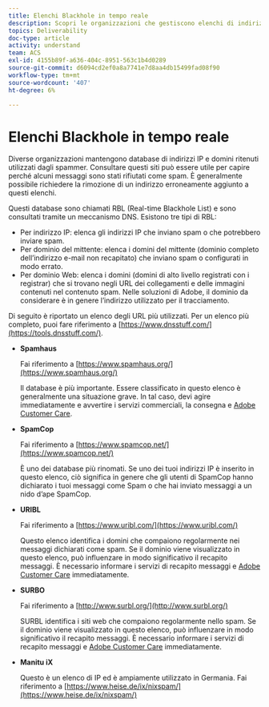 ```yaml
---
title: Elenchi Blackhole in tempo reale
description: Scopri le organizzazioni che gestiscono elenchi di indirizzi IP e domini che probabilmente verranno utilizzati dagli spammer.
topics: Deliverability
doc-type: article
activity: understand
team: ACS
exl-id: 4155b89f-a636-404c-8951-563c1b4d0289
source-git-commit: d6094cd2ef0a8a7741e7d8aa4db15499fad08f90
workflow-type: tm+mt
source-wordcount: '407'
ht-degree: 6%

---
```


# Elenchi Blackhole in tempo reale

Diverse organizzazioni mantengono database di indirizzi IP e domini ritenuti utilizzati dagli spammer. Consultare questi siti può essere utile per capire perché alcuni messaggi sono stati rifiutati come spam. È generalmente possibile richiedere la rimozione di un indirizzo erroneamente aggiunto a questi elenchi.

Questi database sono chiamati RBL (Real-time Blackhole List) e sono consultati tramite un meccanismo DNS. Esistono tre tipi di RBL:

* Per indirizzo IP: elenca gli indirizzi IP che inviano spam o che potrebbero inviare spam.
* Per dominio del mittente: elenca i domini del mittente (dominio completo dell’indirizzo e-mail non recapitato) che inviano spam o configurati in modo errato.
* Per dominio Web: elenca i domini (domini di alto livello registrati con i registrar) che si trovano negli URL dei collegamenti e delle immagini contenuti nel contenuto spam. Nelle soluzioni di Adobe, il dominio da considerare è in genere l’indirizzo utilizzato per il tracciamento.

Di seguito è riportato un elenco degli URL più utilizzati. Per un elenco più completo, puoi fare riferimento a [https://www.dnsstuff.com/](https://tools.dnsstuff.com/).

* **Spamhaus**

   Fai riferimento a [https://www.spamhaus.org/](https://www.spamhaus.org/)

   Il database è più importante. Essere classificato in questo elenco è generalmente una situazione grave. In tal caso, devi agire immediatamente e avvertire i servizi commerciali, la consegna e [Adobe Customer Care](https://helpx.adobe.com/it/enterprise/admin-guide.html/enterprise/using/support-for-experience-cloud.ug.html).

* **SpamCop**

   Fai riferimento a [https://www.spamcop.net/](https://www.spamcop.net/)

   È uno dei database più rinomati. Se uno dei tuoi indirizzi IP è inserito in questo elenco, ciò significa in genere che gli utenti di SpamCop hanno dichiarato i tuoi messaggi come Spam o che hai inviato messaggi a un nido d’ape SpamCop.

* **URIBL**

   Fai riferimento a [https://www.uribl.com/](https://www.uribl.com/)

   Questo elenco identifica i domini che compaiono regolarmente nei messaggi dichiarati come spam. Se il dominio viene visualizzato in questo elenco, può influenzare in modo significativo il recapito messaggi. È necessario informare i servizi di recapito messaggi e [Adobe Customer Care](https://helpx.adobe.com/enterprise/admin-guide.html/enterprise/using/support-for-experience-cloud.ug.html) immediatamente.

* **SURBO**

   Fai riferimento a [http://www.surbl.org/](http://www.surbl.org/)

   SURBL identifica i siti web che compaiono regolarmente nello spam. Se il dominio viene visualizzato in questo elenco, può influenzare in modo significativo il recapito messaggi. È necessario informare i servizi di recapito messaggi e [Adobe Customer Care](https://helpx.adobe.com/enterprise/admin-guide.html/enterprise/using/support-for-experience-cloud.ug.html) immediatamente.

* **Manitu iX**

   Questo è un elenco di IP ed è ampiamente utilizzato in Germania. Fai riferimento a [https://www.heise.de/ix/nixspam/](https://www.heise.de/ix/nixspam/)

<!--* SORBS

  [https://www.nl.sorbs.net](https://www.nl.sorbs.net) compiles a list of IP addresses that are reputed to be dynamic IP address (i.e. attributed temporarily to ISP subscribers) or "open relay" addresses. Certain domains check whether the IP address of a sender is not listed on this site before accepting email. Checking the IP addresses on this site can prove useful.-->
